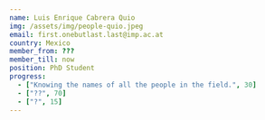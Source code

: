 ```yaml
---
name: Luis Enrique Cabrera Quio
img: /assets/img/people-quio.jpeg
email: first.onebutlast.last@imp.ac.at
country: Mexico
member_from: ???
member_till: now
position: PhD Student
progress:
  - ["Knowing the names of all the people in the field.", 30]
  - ["??", 70]
  - ["?", 15]
---
```

